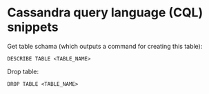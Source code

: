 # Cassandra query language (CQL) snippets
Get table schama (which outputs a command for creating this table):
```
DESCRIBE TABLE <TABLE_NAME>
```
Drop table:
```
DROP TABLE <TABLE_NAME>
```
